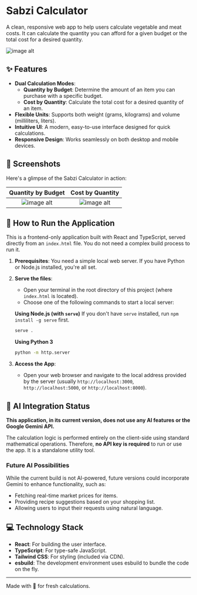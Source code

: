# Sabzi Calculator

A clean, responsive web app to help users calculate vegetable and meat costs. It can calculate the quantity you can afford for a given budget or the total cost for a desired quantity.

![image alt](blob:https://aistudio.google.com/2872d27d-5caa-4ac2-9757-364821d0ce74)

## ✨ Features

- **Dual Calculation Modes**:
    - **Quantity by Budget**: Determine the amount of an item you can purchase with a specific budget.
    - **Cost by Quantity**: Calculate the total cost for a desired quantity of an item.
- **Flexible Units**: Supports both weight (grams, kilograms) and volume (milliliters, liters).
- **Intuitive UI**: A modern, easy-to-use interface designed for quick calculations.
- **Responsive Design**: Works seamlessly on both desktop and mobile devices.

## 📸 Screenshots

Here's a glimpse of the Sabzi Calculator in action:

| Quantity by Budget | Cost by Quantity |
| :---: | :---: |
| ![image alt](blob:https://aistudio.google.com/bc63c5b4-72bc-4844-a714-6ab648cfa076) | ![image alt](blob:https://aistudio.google.com/e748edca-0490-48cb-9ddf-476ad8db9674) |


## 🚀 How to Run the Application

This is a frontend-only application built with React and TypeScript, served directly from an `index.html` file. You do not need a complex build process to run it.

1.  **Prerequisites**: You need a simple local web server. If you have Python or Node.js installed, you're all set.

2.  **Serve the files**:
    - Open your terminal in the root directory of this project (where `index.html` is located).
    - Choose one of the following commands to start a local server:

    **Using Node.js (with `serve`)**
    If you don't have `serve` installed, run `npm install -g serve` first.
    ```bash
    serve .
    ```

    **Using Python 3**
    ```bash
    python -m http.server
    ```

3.  **Access the App**:
    - Open your web browser and navigate to the local address provided by the server (usually `http://localhost:3000`, `http://localhost:5000`, or `http://localhost:8000`).

## 🤖 AI Integration Status

**This application, in its current version, does not use any AI features or the Google Gemini API.**

The calculation logic is performed entirely on the client-side using standard mathematical operations. Therefore, **no API key is required** to run or use the app. It is a standalone utility tool.

### Future AI Possibilities

While the current build is not AI-powered, future versions could incorporate Gemini to enhance functionality, such as:
- Fetching real-time market prices for items.
- Providing recipe suggestions based on your shopping list.
- Allowing users to input their requests using natural language.

## 💻 Technology Stack

- **React**: For building the user interface.
- **TypeScript**: For type-safe JavaScript.
- **Tailwind CSS**: For styling (included via CDN).
- **esbuild**: The development environment uses esbuild to bundle the code on the fly.

---

Made with 💚 for fresh calculations.